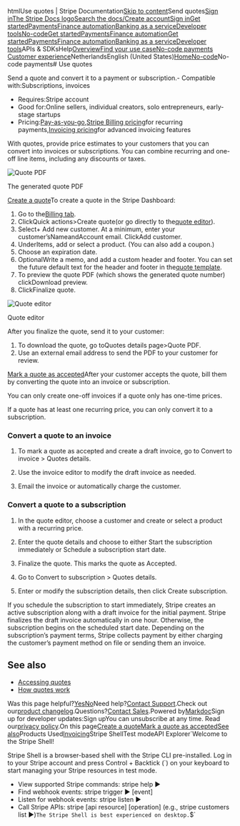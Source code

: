 htmlUse quotes | Stripe Documentation[Skip to content](#main-content)Send quotes[Sign in](https://dashboard.stripe.com/login?redirect=https%3A%2F%2Fdocs.stripe.com%2Fno-code%2Fquotes)[The Stripe Docs logo](/)[Search the docs/](#)[Create account](https://dashboard.stripe.com/register/invoicing)[Sign in](https://dashboard.stripe.com/login?redirect=https%3A%2F%2Fdocs.stripe.com%2Fno-code%2Fquotes)[Get started](/get-started)[Payments](/payments)[Finance automation](/finance-automation)[Banking as a service](/financial-services)[Developer tools](/development)[No-code](/no-code)[Get started](/get-started)[Payments](/payments)[Finance automation](/finance-automation)[](#)[Get started](/get-started)[Payments](/payments)[Finance automation](/finance-automation)[Banking as a service](/financial-services)[Developer tools](/development)[](#)APIs & SDKsHelp[Overview](/docs/no-code)[Find your use case](/docs/no-code/get-started)[No-code payments](#)
[Customer experience](#)NetherlandsEnglish (United States)[](#)[](#)[Home](/docs)[No-code](/docs/no-code)No-code payments# Use quotes

Send a quote and convert it to a payment or subscription.- Compatible with:Subscriptions, invoices
- Requires:Stripe account
- Good for:Online sellers, individual creators, solo entrepreneurs, early-stage startups
- Pricing:[Pay-as-you-go](https://stripe.com/pricing),[Stripe Billing pricing](https://stripe.com/billing/pricing)for recurring payments,[Invoicing pricing](https://stripe.com/invoicing/pricing)for advanced invoicing features

With quotes, provide price estimates to your customers that you can convert into invoices or subscriptions. You can combine recurring and one-off line items, including any discounts or taxes.

![Quote PDF](https://b.stripecdn.com/docs-statics-srv/assets/quote-pdf.fbd3abb09a59b6be9f1c692ab402691c.png)

The generated quote PDF

[Create a quote](#create-quote-dashboard)To create a quote in the Stripe Dashboard:

1. Go to the[Billing tab](https://dashboard.stripe.com/billing).
2. ClickQuick actions>Create quote(or go directly to the[quote editor](https://dashboard.stripe.com/test/quotes/create)).
3. Select+ Add new customer. At a minimum, enter your customer’sNameandAccount email. ClickAdd customer.
4. UnderItems, add or select a product. (You can also add a coupon.)
5. Choose an expiration date.
6. OptionalWrite a memo, and add a custom header and footer. You can set the future default text for the header and footer in the[quote template](https://dashboard.stripe.com/settings/billing/quote).
7. To preview the quote PDF (which shows the generated quote number) clickDownload preview.
8. ClickFinalize quote.

![Quote editor](https://b.stripecdn.com/docs-statics-srv/assets/create-quote-editor.b0567a67946f35c4844e0979f2bc7019.png)

Quote editor

After you finalize the quote, send it to your customer:

1. To download the quote, go toQuotes details page>Quote PDF.
2. Use an external email address to send the PDF to your customer for review.

[Mark a quote as accepted](#accept-quote-dashboard)After your customer accepts the quote, bill them by converting the quote into an invoice or subscription.

You can only create one-off invoices if a quote only has one-time prices.

If a quote has at least one recurring price, you can only convert it to a subscription.

### Convert a quote to an invoice

1. To mark a quote as accepted and create a draft invoice, go to Convert to invoice > Quotes details.


2. Use the invoice editor to modify the draft invoice as needed.


3. Email the invoice or automatically charge the customer.



### Convert a quote to a subscription

1. In the quote editor, choose a customer and create or select a product with a recurring price.


2. Enter the quote details and choose to either Start the subscription immediately or Schedule a subscription start date.


3. Finalize the quote. This marks the quote as Accepted.


4. Go to Convert to subscription > Quotes details.


5. Enter or modify the subscription details, then click Create subscription.



If you schedule the subscription to start immediately, Stripe creates an active subscription along with a draft invoice for the initial payment. Stripe finalizes the draft invoice automatically in one hour. Otherwise, the subscription begins on the scheduled start date. Depending on the subscription’s payment terms, Stripe collects payment by either charging the customer’s payment method on file or sending them an invoice.

## See also

- [Accessing quotes](https://support.stripe.com/questions/how-to-access-quotes)
- [How quotes work](/quotes/overview)

Was this page helpful?[Yes](#)[No](#)Need help?[Contact Support](https://support.stripe.com/).Check out our[product changelog](https://stripe.com/blog/changelog).Questions?[Contact Sales](https://stripe.com/contact/sales).Powered by[Markdoc](https://markdoc.dev)Sign up for developer updates:Sign upYou can unsubscribe at any time. Read our[privacy policy](https://stripe.com/privacy).On this page[Create a quote](#create-quote-dashboard)[Mark a quote as accepted](#accept-quote-dashboard)[See also](#see-also)Products Used[Invoicing](/invoicing)Stripe ShellTest modeAPI Explorer[](https://stripe.com/docs/stripe-cli#install)`Welcome to the Stripe Shell!

Stripe Shell is a browser-based shell with the Stripe CLI pre-installed. Log in to your
Stripe account and press Control + Backtick (`) on your keyboard to start managing your Stripe
resources in test mode.

- View supported Stripe commands: stripe help ▶️
- Find webhook events: stripe trigger ▶️ [event]
- Listen for webhook events: stripe listen ▶
- Call Stripe APIs: stripe [api resource] [operation] (e.g., stripe customers list ▶️)`The Stripe Shell is best experienced on desktop.`$`